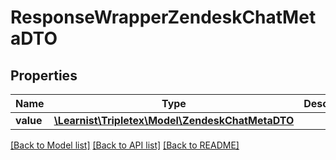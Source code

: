 # ResponseWrapperZendeskChatMetaDTO

## Properties
Name | Type | Description | Notes
------------ | ------------- | ------------- | -------------
**value** | [**\Learnist\Tripletex\Model\ZendeskChatMetaDTO**](ZendeskChatMetaDTO.md) |  | [optional] 

[[Back to Model list]](../../README.md#documentation-for-models) [[Back to API list]](../../README.md#documentation-for-api-endpoints) [[Back to README]](../../README.md)

